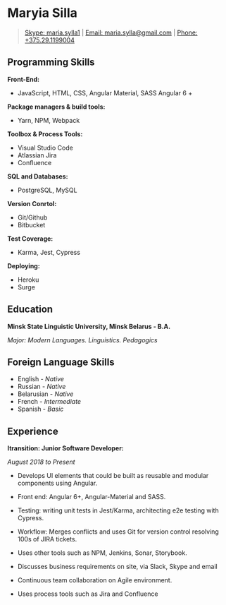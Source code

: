 # Maryia Silla

> [Skype: maria.sylla1](callto:<maria.sylla1>?call) |
> [Email: maria.sylla@gmail.com](mailto:maria.sylla@gmail.com) |
> [Phone: +375.29.1199004](tel:+375291199004)

## Programming Skills

**Front-End:**

- JavaScript, HTML, CSS, Angular Material, SASS
  Angular 6 +

**Package managers & build tools:**

- Yarn, NPM, Webpack

**Toolbox & Process Tools:**

- Visual Studio Code
- Atlassian Jira
- Confluence

**SQL and Databases:**

- PostgreSQL, MySQL

**Version Conrtol:**

- Git/Github
- Bitbucket

**Test Coverage:**

- Karma, Jest, Cypress

**Deploying:**

- Heroku
- Surge

## Education

**Minsk State Linguistic University, Minsk Belarus - B.A.**

_Major: Modern Languages. Linguistics. Pedagogics_

## Foreign Language Skills

- English - _Native_
- Russian - _Native_
- Belarusian - _Native_
- French - _Intermediate_
- Spanish - _Basic_

## Experience

**Itransition: Junior Software Developer:**

_August 2018 to Present_

- Develops UI elements that could be built as reusable and modular components using Angular.

- Front end: Angular 6+, Angular-Material and SASS.

* Testing: writing unit tests in Jest/Karma, architecting e2e testing with Cypress.

* Workflow: Merges conflicts and uses Git for version control resolving 100s of JIRA tickets.

* Uses other tools such as NPM, Jenkins, Sonar, Storybook.

* Discusses business requirements on site, via Slack, Skype and email

* Continuous team collaboration on Agile environment.

* Uses process tools such as Jira and Confluence
